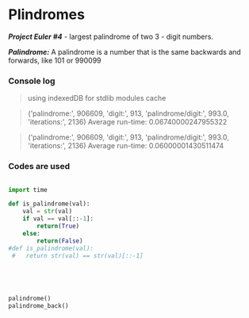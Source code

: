 # Plindromes

***Project Euler #4*** - largest palindrome of two 3 - digit numbers.

***Palindrome:*** A palindrome is a number that is the same backwards and forwards, like 101 or 990099



### Console log


> using indexedDB for stdlib modules cache

> ('palindrome:', 906609, 'digit:', 913, 'palindrome/digit:', 993.0, 'iterations:', 2136) Average run-time: 0.06740000247955322

> ('palindrome:', 906609, 'digit:', 913, 'palindrome/digit:', 993.0, 'iterations:', 2136) Average run-time: 0.06000001430511474



### Codes are used

```py

import time

def is_palindrome(val):
    val = str(val)
    if val == val[::-1]:
        return(True)
    else:
        return(False)
#def is_palindrome(val):
 #   return str(val) == str(val)[::-1]
 

    


palindrome()
palindrome_back()

```